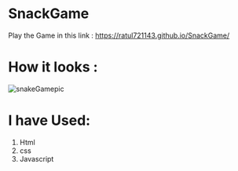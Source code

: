 # SnackGame

Play the Game in this link : https://ratul721143.github.io/SnackGame/

# How it looks :
![snakeGamepic](https://user-images.githubusercontent.com/50637985/117538057-04276780-b022-11eb-889a-638a1badc0b8.png)

# I have Used:
  1. Html
  2. css
  3. Javascript
